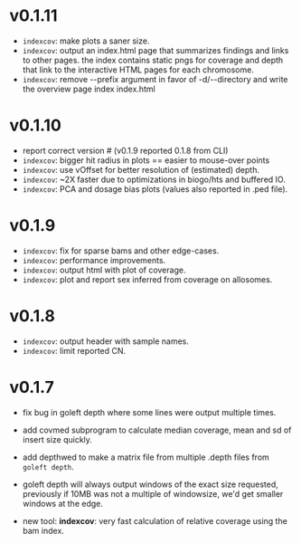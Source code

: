 v0.1.11
=======
+ `indexcov`: make plots a saner size.
+ `indexcov`: output an index.html page that summarizes findings and links to other pages.
              the index contains static pngs for coverage and depth that link to the interactive
              HTML pages for each chromosome.
+ `indexcov`: remove --prefix argument in favor of -d/--directory and write the overview page index
              index.html


v0.1.10
=======

+ report correct version # (v0.1.9 reported 0.1.8 from CLI)
+ `indexcov`: bigger hit radius in plots == easier to mouse-over points
+ `indexcov`: use vOffset for better resolution of (estimated) depth.
+ `indexcov`: ~2X faster due to optimizations in biogo/hts and buffered IO.
+ `indexcov`: PCA and dosage bias plots (values also reported in .ped file).

v0.1.9
======
+ `indexcov`: fix for sparse bams and other edge-cases.
+ `indexcov`: performance improvements.
+ `indexcov`: output html with plot of coverage.
+ `indexcov`: plot and report sex inferred from coverage on allosomes.

v0.1.8
======
+ `indexcov`: output header with sample names.
+ `indexcov`: limit reported CN.

v0.1.7
======

+ fix bug in goleft depth where some lines were output multiple times.
+ add covmed subprogram to calculate median coverage, mean and sd of insert size quickly.
+ add depthwed to make a matrix file from multiple .depth files from `goleft depth`.
+ goleft depth will always output windows of the exact size requested, previously
  if 10MB was not a multiple of windowsize, we'd get smaller windows at the edge.

+ new tool: **indexcov**: very fast calculation of relative coverage using the bam index.

